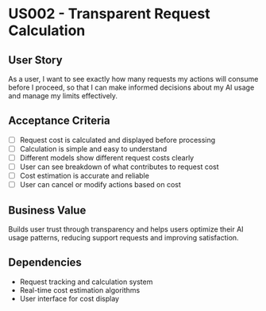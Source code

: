 # US002 - Transparent Request Calculation

## User Story

As a user, I want to see exactly how many requests my actions will consume before I proceed, so that I can make informed decisions about my AI usage and manage my limits effectively.

## Acceptance Criteria

- [ ] Request cost is calculated and displayed before processing
- [ ] Calculation is simple and easy to understand
- [ ] Different models show different request costs clearly
- [ ] User can see breakdown of what contributes to request cost
- [ ] Cost estimation is accurate and reliable
- [ ] User can cancel or modify actions based on cost

## Business Value

Builds user trust through transparency and helps users optimize their AI usage patterns, reducing support requests and improving satisfaction.

## Dependencies

- Request tracking and calculation system
- Real-time cost estimation algorithms
- User interface for cost display
